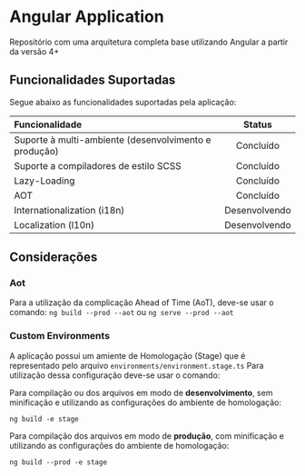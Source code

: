 # Angular Application

Repositório com uma arquitetura completa base utilizando Angular a partir da versão 4+

## Funcionalidades Suportadas

Segue abaixo as funcionalidades suportadas pela aplicação:

| Funcionalidade                                            | Status        |
| :---------------------------------------------------------|:-------------:|
| Suporte à multi-ambiente (desenvolvimento e produção)     | Concluído     |
| Suporte a compiladores de estilo SCSS                     | Concluído     |
| Lazy-Loading                                              | Concluído     |
| AOT                                                       | Concluído     |
| Internationalization (i18n)                               | Desenvolvendo |
| Localization (l10n)                                       | Desenvolvendo |

## Considerações

### Aot

Para a utilização da complicação Ahead of Time (AoT), deve-se usar o comando: `ng build --prod --aot` ou `ng serve --prod --aot`

### Custom Environments

A aplicação possui um amiente de Homologação (Stage) que é representado pelo arquivo `environments/environment.stage.ts`
Para utilização dessa configuração deve-se usar o comando:

Para compilação ou dos arquivos em modo de **desenvolvimento**, sem minificação e utilizando as configurações do ambiente de homologação:
```
ng build -e stage
```

Para compilação dos arquivos em modo de **produção**, com minificação e utilizando as configurações do ambiente de homologação:

```
ng build --prod -e stage
```